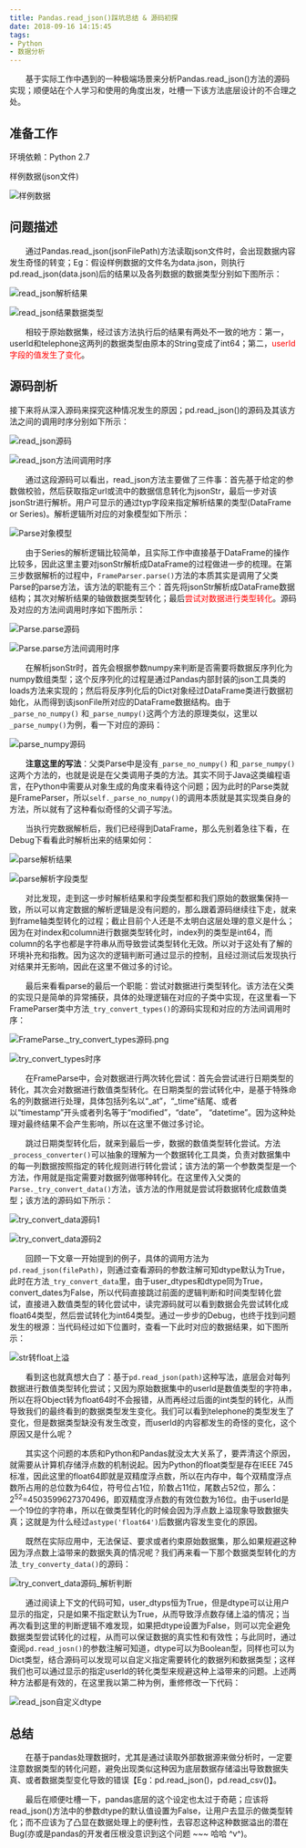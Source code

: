 ```yaml
---
title: Pandas.read_json()踩坑总结 & 源码初探
date: 2018-09-16 14:15:45
tags:
- Python
- 数据分析
---
```


　　基于实际工作中遇到的一种极端场景来分析Pandas.read_json()方法的源码实现；顺便站在个人学习和使用的角度出发，吐槽一下该方法底层设计的不合理之处。

<!-- more -->

## 准备工作

环境依赖：Python 2.7

样例数据(json文件)

![样例数据](./样例数据.png)

## 问题描述

　　通过Pandas.read_json(jsonFilePath)方法读取json文件时，会出现数据内容发生奇怪的转变；Eg：假设样例数据的文件名为data.json，则执行pd.read_json(data.json)后的结果以及各列数据的数据类型分别如下图所示：

![read_json解析结果](./read_json解析结果.png)

![read_json结果数据类型](./read_json结果数据类型.png)

　　相较于原始数据集，经过该方法执行后的结果有两处不一致的地方：第一，userId和telephone这两列的数据类型由原本的String变成了int64；第二，<font color="red">userId字段的值发生了变化</font>。

## 源码剖析

接下来将从深入源码来探究这种情况发生的原因；pd.read_json()的源码及其该方法之间的调用时序分别如下所示：

![read_json源码](./read_json源码.png)

![read_json方法间调用时序](./readJson方法间调用时序.png)

　　通过这段源码可以看出，read_json方法主要做了三件事：首先基于给定的参数做校验，然后获取指定url或流中的数据信息转化为jsonStr，最后一步对该jsonStr进行解析。用户可显示的通过typ字段来指定解析结果的类型(DataFrame or Series)。解析逻辑所对应的对象模型如下所示：

![Parse对象模型](./Parse对象模型.png)

　　由于Series的解析逻辑比较简单，且实际工作中直接基于DataFrame的操作比较多，因此这里主要对jsonStr解析成DataFrame的过程做进一步的梳理。在第三步数据解析的过程中，`FrameParser.parse()`方法的本质其实是调用了父类Parse的parse方法，该方法的职能有三个：首先将jsonStr解析成DataFrame数据结构；其次对解析结果的轴做数据类型转化；最后<font color="red">尝试对数据进行类型转化</font>。源码及对应的方法间调用时序如下图所示：

![Parse.parse源码](./Parse.parse源码.png)

![Parse.parse方法间调用时序](./Parse.parse方法间调用时序.png)

　　在解析jsonStr时，首先会根据参数numpy来判断是否需要将数据反序列化为numpy数组类型；这个反序列化的过程是通过Pandas内部封装的json工具类的loads方法来实现的；然后将反序列化后的Dict对象经过DataFrame类进行数据初始化，从而得到该jsonFile所对应的DataFrame数据结构。由于`_parse_no_numpy()` 和`_parse_numpy()`这两个方法的原理类似，这里以`_parse_numpy()`为例，看一下对应的源码：

![parse_numpy源码](./parse_numpy源码.png)

　　**注意这里的写法**：父类Parse中是没有`_parse_no_numpy()` 和`_parse_numpy()`这两个方法的，也就是说是在父类调用子类的方法。其实不同于Java这类编程语言，在Python中需要从对象生成的角度来看待这个问题；因为此时的Parse类就是FrameParser，所以`self._parse_no_numpy()`的调用本质就是其实现类自身的方法，所以就有了这种看似奇怪的父调子写法。

　　当执行完数据解析后，我们已经得到DataFrame，那么先别着急往下看，在Debug下看看此时解析出来的结果如何：

![parse解析结果](./parse解析结果.png)

![parse解析字段类型](./parse解析字段类型.png)

　　对比发现，走到这一步时解析结果和字段类型都和我们原始的数据集保持一致，所以可以肯定数据的解析逻辑是没有问题的，那么跟着源码继续往下走，就来到frame轴类型转化的过程；截止目前个人还是不太明白这层处理的意义是什么；因为在对index和column进行数据类型转化时，index列的类型是int64，而column的名字也都是字符串从而导致尝试类型转化无效。所以对于这处有了解的环境补充和指教。因为这次的逻辑判断可通过显示的控制，且经过测试后发现执行对结果并无影响，因此在这里不做过多的讨论。

　　最后来看看parse的最后一个职能：尝试对数据进行类型转化。该方法在父类的实现只是简单的异常捕获，具体的处理逻辑在对应的子类中实现，在这里看一下FrameParser类中方法`_try_convert_types()`的源码实现和对应的方法间调用时序：

![FrameParse._try_convert_types源码.png](./FrameParse._try_convert_types源码.png)

![try_convert_types时序](./try_convert_types时序.png)

　　在FrameParse中，会对数据进行两次转化尝试：首先会尝试进行日期类型的转化，其次会对数据进行数值类型转化。在日期类型的尝试转化中，是基于特殊命名的列数据进行处理，具体包括列名以“\_at”，“\_time”结尾、或者以“timestamp”开头或者列名等于“modified”，“date”， “datetime”。因为这种处理对最终结果不会产生影响，所以在这里不做过多讨论。

　　跳过日期类型转化后，就来到最后一步，数据的数值类型转化尝试。方法`_process_converter()`可以抽象的理解为一个数据转化工具类，负责对数据集中的每一列数据按照指定的转化规则进行转化尝试；该方法的第一个参数类型是一个方法，作用就是指定需要对数据列做哪种转化。在这里传入父类的`Parse._try_convert_data()`方法，该方法的作用就是尝试将数据转化成数值类型；该方法的源码如下所示：

![try_convert_data源码1](./try_convert_data源码1.png)

![try_convert_data源码2](./try_convert_data源码2.png)

　　回顾一下文章一开始提到的例子，具体的调用方法为`pd.read_json(filePath)`，则通过查看源码的参数注解可知dtype默认为True，此时在方法`_try_convert_data`里，由于user_dtypes和dtype同为True，convert_dates为False，所以代码直接跳过前面的逻辑判断和时间类型转化尝试，直接进入数值类型的转化尝试中，读完源码就可以看到数据会先尝试转化成float64类型，然后尝试转化为int64类型。通过一步步的Debug，也终于找到问题发生的根源：当代码经过如下位置时，查看一下此时对应的数据结果，如下图所示：

![str转float上溢](./str转float上溢.png)

　　看到这也就真想大白了：基于`pd.read_json(path)`这种写法，底层会对每列数据进行数值类型转化尝试；又因为原始数据集中的userId是数值类型的字符串，所以在将Object转为float64时不会报错，从而再经过后面的int类型的转化，从而导致我们的最终看到的数据类型发生变化。我们可以看到telephone的类型发生了变化，但是数据类型缺没有发生改变，而userId的内容都发生的奇怪的变化，这个原因又是什么呢？

　　其实这个问题的本质和Python和Pandas就没太大关系了，要弄清这个原因，就需要从计算机存储浮点数的机制说起。因为Python的float类型是存在IEEE 745标准，因此这里的float64即就是双精度浮点数，所以在内存中，每个双精度浮点数所占用的总位数为64位，符号位占1位，阶数占11位，尾数占52位，那么：2<sup>52</sup>=4503599627370496，即双精度浮点数的有效位数为16位。由于userId是一个19位的字符串，所以在做类型转化的时候会因为浮点数上溢现象导致数据失真；这就是为什么经过`astype('float64')`后数据内容发生变化的原因。

　　既然在实际应用中，无法保证、要求或者约束原始数据集，那么如果规避这种因为浮点数上溢带来的数据失真的情况呢？我们再来看一下那个数据类型转化的方法`_try_converty_data()`的源码：

![try_convert_data源码_解析判断](./try_convert_data源码_解析判断.png)

　　通过阅读上下文的代码可知，user_dtyps恒为True，但是dtype可以让用户显示的指定，只是如果不指定默认为True，从而导致浮点数存储上溢的情况；当再次看到这里的判断逻辑不难发现，如果把dtype设置为False，则可以完全避免数据类型尝试转化的过程，从而可以保证数据的真实性和有效性；与此同时，通过查阅`pd.read_josn()`的参数注解可知道，dtype可以为Boolean型，同样也可以为Dict类型，结合源码可以发现可以自定义指定需要转化的数据列和数据类型；这样我们也可以通过显示的指定userId的转化类型来规避这种上溢带来的问题。上述两种方法都是有效的，在这里我以第二种为例，重修修改一下代码：

![read_json自定义dtype](./read_json自定义dtype.png)

## 总结

　　在基于pandas处理数据时，尤其是通过读取外部数据源来做分析时，一定要注意数据类型的转化问题，避免出现类似这种因为底层数据存储溢出导致数据失真、或者数据类型变化导致的错误【Eg：pd.read_json()，pd.read_csv()】。

　　最后在顺便吐槽一下，pandas底层的这个设定也太过于奇葩；应该将read_json()方法中的参数dtype的默认值设置为False，让用户去显示的做类型转化；而不应该为了凸显在数据处理上的便利性，去容忍这种这种数据溢出的潜在Bug(亦或是pandas的开发者压根没意识到这个问题 ~~~ 哈哈 ^v^)。